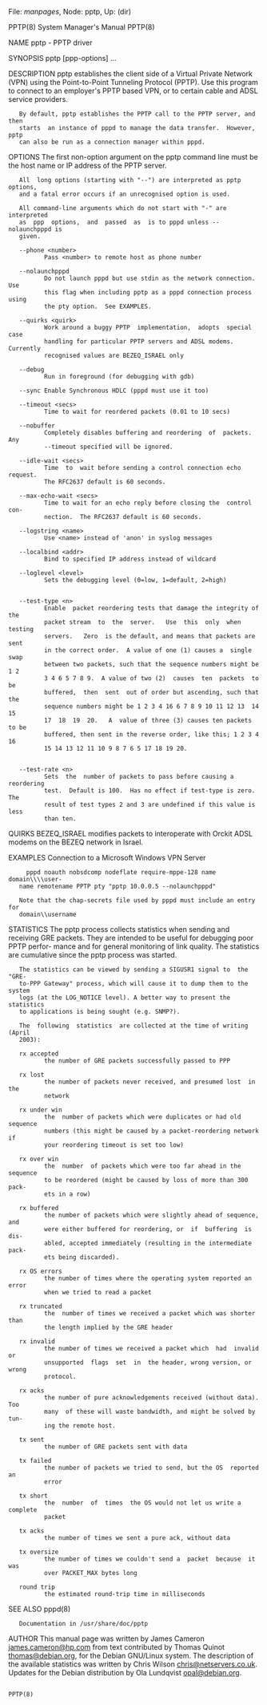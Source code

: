 File: *manpages*,  Node: pptp,  Up: (dir)

PPTP(8)                     System Manager's Manual                    PPTP(8)



NAME
       pptp - PPTP driver

SYNOPSIS
       pptp <pptp-server-IP> <pptp-options> [ppp-options] ...

DESCRIPTION
       pptp  establishes  the  client  side of a Virtual Private Network (VPN)
       using the Point-to-Point Tunneling Protocol (PPTP).  Use  this  program
       to  connect  to  an  employer's PPTP based VPN, or to certain cable and
       ADSL service providers.

       By default, pptp establishes the PPTP call to the PPTP server, and then
       starts  an instance of pppd to manage the data transfer.  However, pptp
       can also be run as a connection manager within pppd.

OPTIONS
       The first non-option argument on the pptp command line must be the host
       name or IP address of the PPTP server.

       All  long options (starting with "--") are interpreted as pptp options,
       and a fatal error occurs if an unrecognised option is used.

       All command-line arguments which do not start with "-" are  interpreted
       as  ppp  options,  and  passed  as  is to pppd unless --nolaunchpppd is
       given.

       --phone <number>
              Pass <number> to remote host as phone number

       --nolaunchpppd
              Do not launch pppd but use stdin as the network connection.  Use
              this flag when including pptp as a pppd connection process using
              the pty option.  See EXAMPLES.

       --quirks <quirk>
              Work around a buggy PPTP  implementation,  adopts  special  case
              handling for particular PPTP servers and ADSL modems.  Currently
              recognised values are BEZEQ_ISRAEL only

       --debug
              Run in foreground (for debugging with gdb)

       --sync Enable Synchronous HDLC (pppd must use it too)

       --timeout <secs>
              Time to wait for reordered packets (0.01 to 10 secs)

       --nobuffer
              Completely disables buffering and reordering  of  packets.   Any
              --timeout specified will be ignored.

       --idle-wait <secs>
              Time  to  wait before sending a control connection echo request.
              The RFC2637 default is 60 seconds.

       --max-echo-wait <secs>
              Time to wait for an echo reply before closing the  control  con-
              nection.  The RFC2637 default is 60 seconds.

       --logstring <name>
              Use <name> instead of 'anon' in syslog messages

       --localbind <addr>
              Bind to specified IP address instead of wildcard

       --loglevel <level>
              Sets the debugging level (0=low, 1=default, 2=high)


       --test-type <n>
              Enable  packet reordering tests that damage the integrity of the
              packet stream  to  the  server.   Use  this  only  when  testing
              servers.   Zero  is the default, and means that packets are sent
              in the correct order.  A value of one (1) causes a  single  swap
              between two packets, such that the sequence numbers might be 1 2
              3 4 6 5 7 8 9.  A value of two (2)  causes  ten  packets  to  be
              buffered,  then  sent  out of order but ascending, such that the
              sequence numbers might be 1 2 3 4 16 6 7 8 9 10 11 12 13  14  15
              17  18  19  20.   A  value of three (3) causes ten packets to be
              buffered, then sent in the reverse order, like this; 1 2 3 4  16
              15 14 13 12 11 10 9 8 7 6 5 17 18 19 20.


       --test-rate <n>
              Sets  the  number of packets to pass before causing a reordering
              test.  Default is 100.  Has no effect if test-type is zero.  The
              result of test types 2 and 3 are undefined if this value is less
              than ten.



QUIRKS
       BEZEQ_ISRAEL
              modifies packets to interoperate with Orckit ADSL modems on  the
              BEZEQ network in Israel.


EXAMPLES
       Connection to a Microsoft Windows VPN Server

         pppd noauth nobsdcomp nodeflate require-mppe-128 name domain\\\\user-
       name remotename PPTP pty "pptp 10.0.0.5 --nolaunchpppd"

       Note that the chap-secrets file used by pppd must include an entry  for
       domain\\username


STATISTICS
       The  pptp  process  collects  statistics when sending and receiving GRE
       packets. They are intended to be useful for debugging poor PPTP perfor-
       mance  and  for  general monitoring of link quality. The statistics are
       cumulative since the pptp process was started.

       The statistics can be viewed by sending a SIGUSR1 signal to  the  "GRE-
       to-PPP Gateway" process, which will cause it to dump them to the system
       logs (at the LOG_NOTICE level). A better way to present the  statistics
       to applications is being sought (e.g. SNMP?).

       The  following  statistics  are collected at the time of writing (April
       2003):

       rx accepted
              the number of GRE packets successfully passed to PPP

       rx lost
              the number of packets never received, and presumed lost  in  the
              network

       rx under win
              the  number of packets which were duplicates or had old sequence
              numbers (this might be caused by a packet-reordering network  if
              your reordering timeout is set too low)

       rx over win
              the  number  of packets which were too far ahead in the sequence
              to be reordered (might be caused by loss of more than 300  pack-
              ets in a row)

       rx buffered
              the number of packets which were slightly ahead of sequence, and
              were either buffered for reordering, or  if  buffering  is  dis-
              abled, accepted immediately (resulting in the intermediate pack-
              ets being discarded).

       rx OS errors
              the number of times where the operating system reported an error
              when we tried to read a packet

       rx truncated
              the  number of times we received a packet which was shorter than
              the length implied by the GRE header

       rx invalid
              the number of times we received a packet which  had  invalid  or
              unsupported  flags  set  in  the header, wrong version, or wrong
              protocol.

       rx acks
              the number of pure acknowledgements received (without data). Too
              many  of these will waste bandwidth, and might be solved by tun-
              ing the remote host.

       tx sent
              the number of GRE packets sent with data

       tx failed
              the number of packets we tried to send, but the OS  reported  an
              error

       tx short
              the  number  of  times  the OS would not let us write a complete
              packet

       tx acks
              the number of times we sent a pure ack, without data

       tx oversize
              the number of times we couldn't send a  packet  because  it  was
              over PACKET_MAX bytes long

       round trip
              the estimated round-trip time in milliseconds


SEE ALSO
       pppd(8)

       Documentation in /usr/share/doc/pptp

AUTHOR
       This  manual  page  was written by James Cameron <james.cameron@hp.com>
       from text contributed by Thomas  Quinot  <thomas@debian.org>,  for  the
       Debian  GNU/Linux  system.  The description of the available statistics
       was written by Chris Wilson <chris@netservers.co.uk>. Updates  for  the
       Debian distribution by Ola Lundqvist <opal@debian.org>.



                                                                       PPTP(8)
